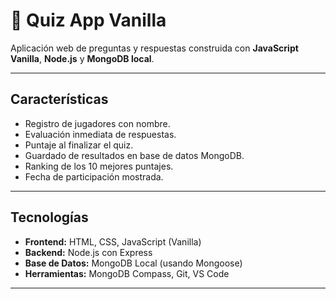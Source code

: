 # 🎯 Quiz App Vanilla

Aplicación web de preguntas y respuestas construida con **JavaScript Vanilla**, **Node.js** y **MongoDB local**.

---

## Características

- Registro de jugadores con nombre.
- Evaluación inmediata de respuestas.
- Puntaje al finalizar el quiz.
- Guardado de resultados en base de datos MongoDB.
- Ranking de los 10 mejores puntajes.
- Fecha de participación mostrada.

---

## Tecnologías

- **Frontend:** HTML, CSS, JavaScript (Vanilla)
- **Backend:** Node.js con Express
- **Base de Datos:** MongoDB Local (usando Mongoose)
- **Herramientas:** MongoDB Compass, Git, VS Code

---
